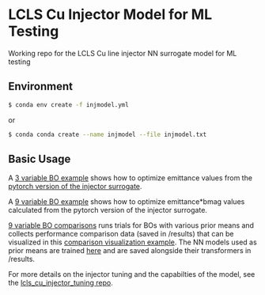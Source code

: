 # LCLS Cu Injector Model for ML Testing
Working repo for the LCLS Cu line injector NN surrogate model for ML testing

## Environment
```bash
$ conda env create -f injmodel.yml
```
or
```bash
$ conda conda create --name injmodel --file injmodel.txt
```

## Basic Usage
A [3 variable BO example](https://github.com/sylvia5monthes/lcls_cu_injector_ml_model/blob/47486ecf454a0bb2088b07fc1163f94eba20fbc1/injector_surrogate/injector_emit_prediction_BO_3var_pytorch_example.ipynb) shows how to optimize emittance values from the [pytorch version of the injector surrogate](https://github.com/sylvia5monthes/lcls_cu_injector_ml_model/blob/a1ff4a70c573692304d8741461408cdbce9eced9/injector_surrogate/pytorch_injector_surrogate_model.py). 

A [9 variable BO example](https://github.com/sylvia5monthes/lcls_cu_injector_ml_model/blob/47486ecf454a0bb2088b07fc1163f94eba20fbc1/injector_surrogate/injector_emit_prediction_BO_9var_pytorch_example.ipynb) shows how to optimize emittance*bmag values calculated from the pytorch version of the injector surrogate. 

[9 variable BO comparisons](https://github.com/sylvia5monthes/lcls_cu_injector_ml_model/blob/47486ecf454a0bb2088b07fc1163f94eba20fbc1/injector_surrogate/injector_emit_prediction_BO_comparisons_9var_pytorch.ipynb) runs trials for BOs with various prior means and collects performance comparison data (saved in /results) that can be visualized in this [comparison visualization example](https://github.com/sylvia5monthes/lcls_cu_injector_ml_model/blob/47486ecf454a0bb2088b07fc1163f94eba20fbc1/injector_surrogate/BO_comparison_visualization.ipynb). The NN models used as prior means are trained [here](https://github.com/sylvia5monthes/lcls_cu_injector_ml_model/blob/main/injector_surrogate/BO_pytorch_9var_NN_priors.ipynb) and are saved alongside their transformers in /results. 

For more details on the injector tuning and the capabilties of the model, see the [lcls_cu_injector_tuning repo](https://github.com/slaclab/lcls_cu_injector_tuning/).
